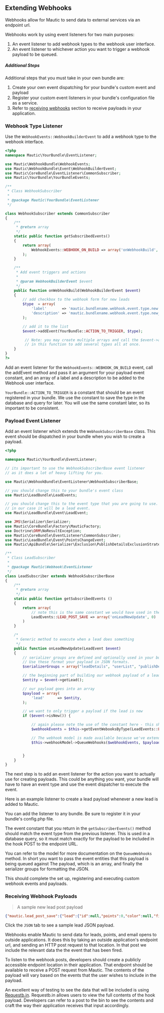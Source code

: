 ## Extending Webhooks

Webhooks allow for Mautic to send data to external services via an endpoint url.

Webhooks work by using event listeners for two main purposes:

1. An event listener to add webhook types to the webhook user interface.
2. An event listener to whichever action you want to trigger a webhook payload to be queued.

##### Additional Steps
Additional steps that you must take in your own bundle are:

1. Create your own event dispatching for your bundle's custom event and payload
2. Register your custom event listeners in your bundle's configuration file as a service.
3. Refer to [receiving webhooks](#receiving-webhook-payloads) section to receive payloads in your application.

### Webhook Type Listener
<aside class="notice">
Use the <code>WebhookEvents::WebhookBuilderEvent</code> to add a webhook type to the webhook interface.
</aside>


```php
<?php
namespace Mautic\YourBundle\EventListener;

use Mautic\WebhookBundle\WebhookEvents;
use Mautic\WebhookBundle\Event\WebhookBuilderEvent;
use Mautic\CoreBundle\EventListener\CommonSubscriber;
use Mautic\YourBundle\YourBundleEvents;

/**
 * Class WebhookSubscriber
 *
 * @package Mautic\YourBundle\EventListener
 */

class WebhookSubscriber extends CommonSubscriber
{
    /**
     * @return array
     */
    static public function getSubscribedEvents()
    {
        return array(
            WebhookEvents::WEBHOOK_ON_BUILD => array('onWebhookBuild', 0)
        );
    }

    /**
     * Add event triggers and actions
     *
     * @param WebhookBuilderEvent $event
     */
    public function onWebhookBuild(WebhookBuilderEvent $event)
    {
        // add checkbox to the webhook form for new leads
        $type  = array(
            'label'       => 'mautic.bundlename.webhook.event.type.new',
            'description' => 'mautic.bundlename.webhook.event.type.new_desc', // note: we don't currently use a description, but may in the future so we have supported it here
        );

        // add it to the list
        $event->addEvent(YourBundle::ACTION_TO_TRIGGER, $type);

         // Note: you may create multiple arrays and call the $event->addEvent method multiple times
         // in this function to add several types all at once.
    }
}
?>
```

Add an event listener for the <code>WebhookEvents::WEBHOOK_ON_BUILD</code> event,
call the addEvent method and pass it an argument for your payload event constant,
and an array of a label and a description to be added to the Webhook user interface.

<code>YourBundle::ACTION_TO_TRIGGER</code> is a constant that
should be an event registered in your bundle.
We use the constant to save the type in the database and query for later.
You will use the same constant later, so its important to be consistent.

### Payload Event Listener
<aside class="notice">
    Add an event listener which extends the <code>WebhookSubscriberBase</code> class. This event should be dispatched in your bundle when you wish to create a payload.
</aside>


```php
<?php

namespace Mautic\YourBundle\EventListener;

// its important to use the WebhookSubscriberBase event listener
// as it does a lot of heavy lifting for you.

use Mautic\WebhookBundle\EventListener\WebhookSubscriberBase;

// you should change this to your bundle's event class
use Mautic\LeadBundle\LeadEvents;

// you should change this to the event type that you are going to use.
// in our case it will be a lead event.
use Mautic\LeadBundle\Event\LeadEvent;

use JMS\Serializer\Serializer;
use Mautic\CoreBundle\Factory\MauticFactory;
use Doctrine\ORM\NoResultException;
use Mautic\CoreBundle\EventListener\CommonSubscriber;
use Mautic\LeadBundle\Event\PointsChangeEvent;
use Mautic\ApiBundle\Serializer\Exclusion\PublishDetailsExclusionStrategy;

/**
 * Class LeadSubscriber
 *
 * @package Mautic\Webhook\EventListener
 */
class LeadSubscriber extends WebhookSubscriberBase
{
    /**
     * @return array
     */
    static public function getSubscribedEvents ()
    {
        return array(
            // note this is the same constant we would have used in the addEvent() listener!
            LeadEvents::LEAD_POST_SAVE => array('onLeadNewUpdate', 0)
        )
    }

    /*
     * Generic method to execute when a lead does something
     */
    public function onLeadNewUpdate(LeadEvent $event)
    {
        // serializer groups are defined and optionally used in your bundle's entity.
        // Use these format your payload in JSON formats.
        $serializerGroups = array("leadDetails", "userList", "publishDetails", "ipAddress");

        // the beginning part of building our webhook payload of a lead entity
        $entity = $event->getLead();

        // our payload goes into an array
        $payload = array(
            'lead'      => $entity,
        );

        // we want to only trigger a payload if the lead is new
        if ($event->isNew()) {

            // again please note the use of the constant here - this should be consistent with the constant we register to the webhook form
            $webhookEvents = $this->getEventWebooksByType(LeadEvents::LEAD_POST_SAVE);

            // The webhook model is made available because we've extended the WebhookSubscriberBase class.
            $this->webhookModel->QueueWebhooks($webhookEvents, $payload, $serializerGroups);


        }
    }
}
```

The next step is to add an event listener for the action you want to actually use for creating payloads. This could be anything you want, your bundle will have to have an event type and use the event dispatcher to execute the event.

Here is an example listener to create a lead payload whenever a new lead is added to Mautic.

You can add the listener to any bundle. Be sure to register it in your bundle's config.php file.

<aside class="notice">
    The event constant that you return in the <code>getSubscriberEvents()</code> method should match the event type from the previous listener.
    This is used in a database query, so it must match exactly for the payload to be included in the hook POST to the endpoint URL.
</aside>

You can refer to the model for more documentation on the <code>QueueWebhooks</code> method.
In short you want to pass the event entities that this payload is being queued against
The payload, which is an array, and finally the serializer groups for formatting the JSON.

This should complete the set up, registering and executing custom webhook events and payloads.

### Receiving Webhook Payloads

> A sample new lead post payload

```json
{"mautic.lead_post_save":{"lead":{"id":null,"points":0,"color":null,"fields":{"core":{"title":{"id":1,"group":"core","label":"Title","alias":"title","type":"lookup","value":null},"firstname":{"id":2,"group":"core","label":"First Name","alias":"firstname","type":"text","value":"Hello"},"lastname":{"id":3,"group":"core","label":"Last Name","alias":"lastname","type":"text","value":"World"},"company":{"id":4,"group":"core","label":"Company","alias":"company","type":"lookup","value":null},"position":{"id":5,"group":"core","label":"Position","alias":"position","type":"text","value":null},"email":{"id":6,"group":"core","label":"Email","alias":"email","type":"email","value":"example@email.com"},"phone":{"id":7,"group":"core","label":"Phone","alias":"phone","type":"tel","value":null},"mobile":{"id":8,"group":"core","label":"Mobile","alias":"mobile","type":"tel","value":null},"fax":{"id":9,"group":"core","label":"Fax","alias":"fax","type":"text","value":null},"address1":{"id":10,"group":"core","label":"Address Line 1","alias":"address1","type":"text","value":null},"address2":{"id":11,"group":"core","label":"Address Line 2","alias":"address2","type":"text","value":null},"city":{"id":12,"group":"core","label":"City","alias":"city","type":"lookup","value":null},"state":{"id":13,"group":"core","label":"State","alias":"state","type":"region","value":null},"zipcode":{"id":14,"group":"core","label":"Zipcode","alias":"zipcode","type":"lookup","value":null},"country":{"id":15,"group":"core","label":"Country","alias":"country","type":"country","value":null},"website":{"id":16,"group":"core","label":"Website","alias":"website","type":"text","value":null}},"social":{"twitter":{"id":17,"group":"social","label":"Twitter","alias":"twitter","type":"text","value":null},"facebook":{"id":18,"group":"social","label":"Facebook","alias":"facebook","type":"text","value":null},"googleplus":{"id":19,"group":"social","label":"Google+","alias":"googleplus","type":"text","value":null},"skype":{"id":20,"group":"social","label":"Skype","alias":"skype","type":"text","value":null},"instagram":{"id":21,"group":"social","label":"Instagram","alias":"instagram","type":"text","value":null},"foursquare":{"id":22,"group":"social","label":"Foursquare","alias":"foursquare","type":"text","value":null}},"personal":[],"professional":[]},"lastActive":null,"owner":null,"ipAddresses":[],"dateIdentified":null,"preferredProfileImage":null},"timestamp":"2015-08-18T18:53:33+00:00"}}
```

<aside class="notice">
 Click the <code>JSON</code> tab to see a sample lead JSON payload</code>.
</aside>


Webhooks enable Mautic to send data for leads, points, and email opens to outside applications. It does this by taking an outside application's endpoint url, and sending an HTTP post request to that location. In that post we include the relevant data the the event that has been fired.

To listen to the webhook posts, developers should create a publicly accessible endpoint location in their application. That endpoint should be available to receive a POST request from Mautic. The contents of the payload will vary based on the events that the user wishes to include in the payload.

An excellent way of testing to see the data that will be included is using [Requestb.in](http://requestb.in). Requestb.in allows users to view the full contents of the hook payload. Developers can refer to a post to the bin to see the contents and craft the way their application receives that input accordingly.

